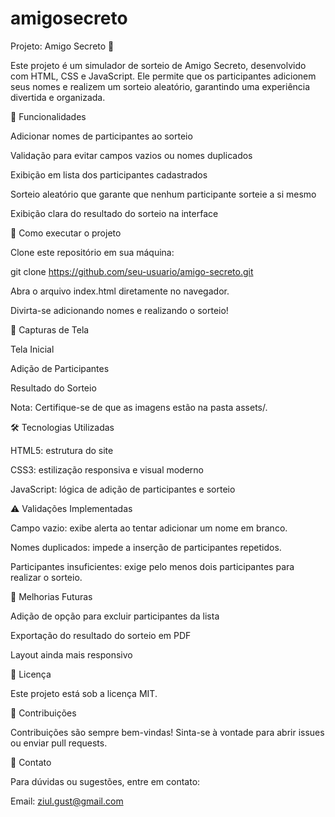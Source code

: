 # amigosecreto
Projeto: Amigo Secreto 🎁

Este projeto é um simulador de sorteio de Amigo Secreto, desenvolvido com HTML, CSS e JavaScript. Ele permite que os participantes adicionem seus nomes e realizem um sorteio aleatório, garantindo uma experiência divertida e organizada.

🎯 Funcionalidades

Adicionar nomes de participantes ao sorteio

Validação para evitar campos vazios ou nomes duplicados

Exibição em lista dos participantes cadastrados

Sorteio aleatório que garante que nenhum participante sorteie a si mesmo

Exibição clara do resultado do sorteio na interface

🚀 Como executar o projeto

Clone este repositório em sua máquina:

git clone https://github.com/seu-usuario/amigo-secreto.git

Abra o arquivo index.html diretamente no navegador.

Divirta-se adicionando nomes e realizando o sorteio!

📸 Capturas de Tela

Tela Inicial



Adição de Participantes



Resultado do Sorteio



Nota: Certifique-se de que as imagens estão na pasta assets/.

🛠 Tecnologias Utilizadas

HTML5: estrutura do site

CSS3: estilização responsiva e visual moderno

JavaScript: lógica de adição de participantes e sorteio

⚠️ Validações Implementadas

Campo vazio: exibe alerta ao tentar adicionar um nome em branco.

Nomes duplicados: impede a inserção de participantes repetidos.

Participantes insuficientes: exige pelo menos dois participantes para realizar o sorteio.

🤔 Melhorias Futuras

Adição de opção para excluir participantes da lista

Exportação do resultado do sorteio em PDF

Layout ainda mais responsivo

📜 Licença

Este projeto está sob a licença MIT.

🤝 Contribuições

Contribuições são sempre bem-vindas! Sinta-se à vontade para abrir issues ou enviar pull requests.

📧 Contato

Para dúvidas ou sugestões, entre em contato:

Email: ziul.gust@gmail.com
